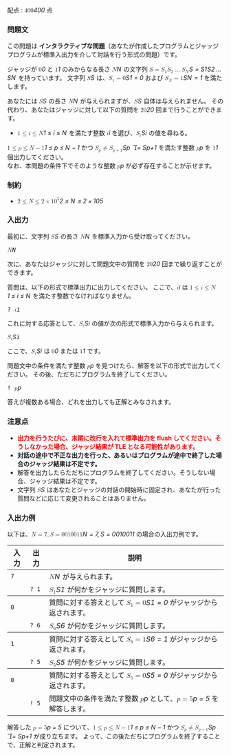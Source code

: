 
<p>配点 : <var><span><span class="katex"><span class="katex-mathml"><math xmlns="http://www.w3.org/1998/Math/MathML"><semantics><mrow><mn>400</mn></mrow><annotation encoding="application/x-tex">400</annotation></semantics></math></span><span class="katex-html" aria-hidden="true"><span class="base"><span class="strut" style="height: 0.64444em; vertical-align: 0em;"></span><span class="mord">4</span><span class="mord">0</span><span class="mord">0</span></span></span></span></span></var> 点</p>

<div class="part">
<section>
<h3>問題文</h3><p>この問題は <strong>インタラクティブな問題</strong>（あなたが作成したプログラムとジャッジプログラムが標準入出力を介して対話を行う形式の問題）です。</p>
<p>ジャッジが <var><span><span class="katex"><span class="katex-mathml"><math xmlns="http://www.w3.org/1998/Math/MathML"><semantics><mrow><mn>0</mn></mrow><annotation encoding="application/x-tex">0</annotation></semantics></math></span><span class="katex-html" aria-hidden="true"><span class="base"><span class="strut" style="height: 0.64444em; vertical-align: 0em;"></span><span class="mord">0</span></span></span></span></span></var> と <var><span><span class="katex"><span class="katex-mathml"><math xmlns="http://www.w3.org/1998/Math/MathML"><semantics><mrow><mn>1</mn></mrow><annotation encoding="application/x-tex">1</annotation></semantics></math></span><span class="katex-html" aria-hidden="true"><span class="base"><span class="strut" style="height: 0.64444em; vertical-align: 0em;"></span><span class="mord">1</span></span></span></span></span></var> のみからなる長さ <var><span><span class="katex"><span class="katex-mathml"><math xmlns="http://www.w3.org/1998/Math/MathML"><semantics><mrow><mi>N</mi></mrow><annotation encoding="application/x-tex">N</annotation></semantics></math></span><span class="katex-html" aria-hidden="true"><span class="base"><span class="strut" style="height: 0.68333em; vertical-align: 0em;"></span><span class="mord mathnormal" style="margin-right: 0.10903em;">N</span></span></span></span></span></var> の文字列 <var><span><span class="katex"><span class="katex-mathml"><math xmlns="http://www.w3.org/1998/Math/MathML"><semantics><mrow><mi>S</mi><mo>=</mo><msub><mi>S</mi><mn>1</mn></msub><msub><mi>S</mi><mn>2</mn></msub><mo>…</mo><msub><mi>S</mi><mi>N</mi></msub></mrow><annotation encoding="application/x-tex">S = S_1S_2\ldots S_N</annotation></semantics></math></span><span class="katex-html" aria-hidden="true"><span class="base"><span class="strut" style="height: 0.68333em; vertical-align: 0em;"></span><span class="mord mathnormal" style="margin-right: 0.05764em;">S</span><span class="mspace" style="margin-right: 0.277778em;"></span><span class="mrel">=</span><span class="mspace" style="margin-right: 0.277778em;"></span></span><span class="base"><span class="strut" style="height: 0.83333em; vertical-align: -0.15em;"></span><span class="mord"><span class="mord mathnormal" style="margin-right: 0.05764em;">S</span><span class="msupsub"><span class="vlist-t vlist-t2"><span class="vlist-r"><span class="vlist" style="height: 0.301108em;"><span class="" style="top: -2.55em; margin-left: -0.05764em; margin-right: 0.05em;"><span class="pstrut" style="height: 2.7em;"></span><span class="sizing reset-size6 size3 mtight"><span class="mord mtight">1</span></span></span></span><span class="vlist-s">​</span></span><span class="vlist-r"><span class="vlist" style="height: 0.15em;"><span class=""></span></span></span></span></span></span><span class="mord"><span class="mord mathnormal" style="margin-right: 0.05764em;">S</span><span class="msupsub"><span class="vlist-t vlist-t2"><span class="vlist-r"><span class="vlist" style="height: 0.301108em;"><span class="" style="top: -2.55em; margin-left: -0.05764em; margin-right: 0.05em;"><span class="pstrut" style="height: 2.7em;"></span><span class="sizing reset-size6 size3 mtight"><span class="mord mtight">2</span></span></span></span><span class="vlist-s">​</span></span><span class="vlist-r"><span class="vlist" style="height: 0.15em;"><span class=""></span></span></span></span></span></span><span class="mspace" style="margin-right: 0.166667em;"></span><span class="minner">…</span><span class="mspace" style="margin-right: 0.166667em;"></span><span class="mord"><span class="mord mathnormal" style="margin-right: 0.05764em;">S</span><span class="msupsub"><span class="vlist-t vlist-t2"><span class="vlist-r"><span class="vlist" style="height: 0.328331em;"><span class="" style="top: -2.55em; margin-left: -0.05764em; margin-right: 0.05em;"><span class="pstrut" style="height: 2.7em;"></span><span class="sizing reset-size6 size3 mtight"><span class="mord mathnormal mtight" style="margin-right: 0.10903em;">N</span></span></span></span><span class="vlist-s">​</span></span><span class="vlist-r"><span class="vlist" style="height: 0.15em;"><span class=""></span></span></span></span></span></span></span></span></span></span></var> を持っています。
文字列 <var><span><span class="katex"><span class="katex-mathml"><math xmlns="http://www.w3.org/1998/Math/MathML"><semantics><mrow><mi>S</mi></mrow><annotation encoding="application/x-tex">S</annotation></semantics></math></span><span class="katex-html" aria-hidden="true"><span class="base"><span class="strut" style="height: 0.68333em; vertical-align: 0em;"></span><span class="mord mathnormal" style="margin-right: 0.05764em;">S</span></span></span></span></span></var> は、<var><span><span class="katex"><span class="katex-mathml"><math xmlns="http://www.w3.org/1998/Math/MathML"><semantics><mrow><msub><mi>S</mi><mn>1</mn></msub><mo>=</mo><mn>0</mn></mrow><annotation encoding="application/x-tex">S_1 = 0</annotation></semantics></math></span><span class="katex-html" aria-hidden="true"><span class="base"><span class="strut" style="height: 0.83333em; vertical-align: -0.15em;"></span><span class="mord"><span class="mord mathnormal" style="margin-right: 0.05764em;">S</span><span class="msupsub"><span class="vlist-t vlist-t2"><span class="vlist-r"><span class="vlist" style="height: 0.301108em;"><span class="" style="top: -2.55em; margin-left: -0.05764em; margin-right: 0.05em;"><span class="pstrut" style="height: 2.7em;"></span><span class="sizing reset-size6 size3 mtight"><span class="mord mtight">1</span></span></span></span><span class="vlist-s">​</span></span><span class="vlist-r"><span class="vlist" style="height: 0.15em;"><span class=""></span></span></span></span></span></span><span class="mspace" style="margin-right: 0.277778em;"></span><span class="mrel">=</span><span class="mspace" style="margin-right: 0.277778em;"></span></span><span class="base"><span class="strut" style="height: 0.64444em; vertical-align: 0em;"></span><span class="mord">0</span></span></span></span></span></var> および <var><span><span class="katex"><span class="katex-mathml"><math xmlns="http://www.w3.org/1998/Math/MathML"><semantics><mrow><msub><mi>S</mi><mi>N</mi></msub><mo>=</mo><mn>1</mn></mrow><annotation encoding="application/x-tex">S_N = 1</annotation></semantics></math></span><span class="katex-html" aria-hidden="true"><span class="base"><span class="strut" style="height: 0.83333em; vertical-align: -0.15em;"></span><span class="mord"><span class="mord mathnormal" style="margin-right: 0.05764em;">S</span><span class="msupsub"><span class="vlist-t vlist-t2"><span class="vlist-r"><span class="vlist" style="height: 0.328331em;"><span class="" style="top: -2.55em; margin-left: -0.05764em; margin-right: 0.05em;"><span class="pstrut" style="height: 2.7em;"></span><span class="sizing reset-size6 size3 mtight"><span class="mord mathnormal mtight" style="margin-right: 0.10903em;">N</span></span></span></span><span class="vlist-s">​</span></span><span class="vlist-r"><span class="vlist" style="height: 0.15em;"><span class=""></span></span></span></span></span></span><span class="mspace" style="margin-right: 0.277778em;"></span><span class="mrel">=</span><span class="mspace" style="margin-right: 0.277778em;"></span></span><span class="base"><span class="strut" style="height: 0.64444em; vertical-align: 0em;"></span><span class="mord">1</span></span></span></span></span></var> を満たします。</p>
<p>あなたには <var><span><span class="katex"><span class="katex-mathml"><math xmlns="http://www.w3.org/1998/Math/MathML"><semantics><mrow><mi>S</mi></mrow><annotation encoding="application/x-tex">S</annotation></semantics></math></span><span class="katex-html" aria-hidden="true"><span class="base"><span class="strut" style="height: 0.68333em; vertical-align: 0em;"></span><span class="mord mathnormal" style="margin-right: 0.05764em;">S</span></span></span></span></span></var> の長さ <var><span><span class="katex"><span class="katex-mathml"><math xmlns="http://www.w3.org/1998/Math/MathML"><semantics><mrow><mi>N</mi></mrow><annotation encoding="application/x-tex">N</annotation></semantics></math></span><span class="katex-html" aria-hidden="true"><span class="base"><span class="strut" style="height: 0.68333em; vertical-align: 0em;"></span><span class="mord mathnormal" style="margin-right: 0.10903em;">N</span></span></span></span></span></var> が与えられますが、<var><span><span class="katex"><span class="katex-mathml"><math xmlns="http://www.w3.org/1998/Math/MathML"><semantics><mrow><mi>S</mi></mrow><annotation encoding="application/x-tex">S</annotation></semantics></math></span><span class="katex-html" aria-hidden="true"><span class="base"><span class="strut" style="height: 0.68333em; vertical-align: 0em;"></span><span class="mord mathnormal" style="margin-right: 0.05764em;">S</span></span></span></span></span></var> 自体は与えられません。
その代わり、あなたはジャッジに対して以下の質問を <var><span><span class="katex"><span class="katex-mathml"><math xmlns="http://www.w3.org/1998/Math/MathML"><semantics><mrow><mn>20</mn></mrow><annotation encoding="application/x-tex">20</annotation></semantics></math></span><span class="katex-html" aria-hidden="true"><span class="base"><span class="strut" style="height: 0.64444em; vertical-align: 0em;"></span><span class="mord">2</span><span class="mord">0</span></span></span></span></span></var> 回まで行うことができます。</p>
<ul>
<li><var><span><span class="katex"><span class="katex-mathml"><math xmlns="http://www.w3.org/1998/Math/MathML"><semantics><mrow><mn>1</mn><mo>≤</mo><mi>i</mi><mo>≤</mo><mi>N</mi></mrow><annotation encoding="application/x-tex">1 \leq i \leq N</annotation></semantics></math></span><span class="katex-html" aria-hidden="true"><span class="base"><span class="strut" style="height: 0.78041em; vertical-align: -0.13597em;"></span><span class="mord">1</span><span class="mspace" style="margin-right: 0.277778em;"></span><span class="mrel">≤</span><span class="mspace" style="margin-right: 0.277778em;"></span></span><span class="base"><span class="strut" style="height: 0.79549em; vertical-align: -0.13597em;"></span><span class="mord mathnormal">i</span><span class="mspace" style="margin-right: 0.277778em;"></span><span class="mrel">≤</span><span class="mspace" style="margin-right: 0.277778em;"></span></span><span class="base"><span class="strut" style="height: 0.68333em; vertical-align: 0em;"></span><span class="mord mathnormal" style="margin-right: 0.10903em;">N</span></span></span></span></span></var> を満たす整数 <var><span><span class="katex"><span class="katex-mathml"><math xmlns="http://www.w3.org/1998/Math/MathML"><semantics><mrow><mi>i</mi></mrow><annotation encoding="application/x-tex">i</annotation></semantics></math></span><span class="katex-html" aria-hidden="true"><span class="base"><span class="strut" style="height: 0.65952em; vertical-align: 0em;"></span><span class="mord mathnormal">i</span></span></span></span></span></var> を選び、<var><span><span class="katex"><span class="katex-mathml"><math xmlns="http://www.w3.org/1998/Math/MathML"><semantics><mrow><msub><mi>S</mi><mi>i</mi></msub></mrow><annotation encoding="application/x-tex">S_i</annotation></semantics></math></span><span class="katex-html" aria-hidden="true"><span class="base"><span class="strut" style="height: 0.83333em; vertical-align: -0.15em;"></span><span class="mord"><span class="mord mathnormal" style="margin-right: 0.05764em;">S</span><span class="msupsub"><span class="vlist-t vlist-t2"><span class="vlist-r"><span class="vlist" style="height: 0.311664em;"><span class="" style="top: -2.55em; margin-left: -0.05764em; margin-right: 0.05em;"><span class="pstrut" style="height: 2.7em;"></span><span class="sizing reset-size6 size3 mtight"><span class="mord mathnormal mtight">i</span></span></span></span><span class="vlist-s">​</span></span><span class="vlist-r"><span class="vlist" style="height: 0.15em;"><span class=""></span></span></span></span></span></span></span></span></span></span></var> の値を尋ねる。</li>
</ul>
<p><var><span><span class="katex"><span class="katex-mathml"><math xmlns="http://www.w3.org/1998/Math/MathML"><semantics><mrow><mn>1</mn><mo>≤</mo><mi>p</mi><mo>≤</mo><mi>N</mi><mo>−</mo><mn>1</mn></mrow><annotation encoding="application/x-tex">1 \leq p \leq N-1</annotation></semantics></math></span><span class="katex-html" aria-hidden="true"><span class="base"><span class="strut" style="height: 0.78041em; vertical-align: -0.13597em;"></span><span class="mord">1</span><span class="mspace" style="margin-right: 0.277778em;"></span><span class="mrel">≤</span><span class="mspace" style="margin-right: 0.277778em;"></span></span><span class="base"><span class="strut" style="height: 0.83041em; vertical-align: -0.19444em;"></span><span class="mord mathnormal">p</span><span class="mspace" style="margin-right: 0.277778em;"></span><span class="mrel">≤</span><span class="mspace" style="margin-right: 0.277778em;"></span></span><span class="base"><span class="strut" style="height: 0.76666em; vertical-align: -0.08333em;"></span><span class="mord mathnormal" style="margin-right: 0.10903em;">N</span><span class="mspace" style="margin-right: 0.222222em;"></span><span class="mbin">−</span><span class="mspace" style="margin-right: 0.222222em;"></span></span><span class="base"><span class="strut" style="height: 0.64444em; vertical-align: 0em;"></span><span class="mord">1</span></span></span></span></span></var> かつ <var><span><span class="katex"><span class="katex-mathml"><math xmlns="http://www.w3.org/1998/Math/MathML"><semantics><mrow><msub><mi>S</mi><mi>p</mi></msub><mo mathvariant="normal">≠</mo><msub><mi>S</mi><mrow><mi>p</mi><mo>+</mo><mn>1</mn></mrow></msub></mrow><annotation encoding="application/x-tex">S_p \neq S_{p+1}</annotation></semantics></math></span><span class="katex-html" aria-hidden="true"><span class="base"><span class="strut" style="height: 0.980548em; vertical-align: -0.286108em;"></span><span class="mord"><span class="mord mathnormal" style="margin-right: 0.05764em;">S</span><span class="msupsub"><span class="vlist-t vlist-t2"><span class="vlist-r"><span class="vlist" style="height: 0.151392em;"><span class="" style="top: -2.55em; margin-left: -0.05764em; margin-right: 0.05em;"><span class="pstrut" style="height: 2.7em;"></span><span class="sizing reset-size6 size3 mtight"><span class="mord mathnormal mtight">p</span></span></span></span><span class="vlist-s">​</span></span><span class="vlist-r"><span class="vlist" style="height: 0.286108em;"><span class=""></span></span></span></span></span></span><span class="mspace" style="margin-right: 0.277778em;"></span><span class="mrel"><span class="mrel"><span class="mord vbox"><span class="thinbox"><span class="rlap"><span class="strut" style="height: 0.88888em; vertical-align: -0.19444em;"></span><span class="inner"><span class="mrel"></span></span><span class="fix"></span></span></span></span></span><span class="mrel">=</span></span><span class="mspace" style="margin-right: 0.277778em;"></span></span><span class="base"><span class="strut" style="height: 0.969438em; vertical-align: -0.286108em;"></span><span class="mord"><span class="mord mathnormal" style="margin-right: 0.05764em;">S</span><span class="msupsub"><span class="vlist-t vlist-t2"><span class="vlist-r"><span class="vlist" style="height: 0.301108em;"><span class="" style="top: -2.55em; margin-left: -0.05764em; margin-right: 0.05em;"><span class="pstrut" style="height: 2.7em;"></span><span class="sizing reset-size6 size3 mtight"><span class="mord mtight"><span class="mord mathnormal mtight">p</span><span class="mbin mtight">+</span><span class="mord mtight">1</span></span></span></span></span><span class="vlist-s">​</span></span><span class="vlist-r"><span class="vlist" style="height: 0.286108em;"><span class=""></span></span></span></span></span></span></span></span></span></span></var> を満たす整数 <var><span><span class="katex"><span class="katex-mathml"><math xmlns="http://www.w3.org/1998/Math/MathML"><semantics><mrow><mi>p</mi></mrow><annotation encoding="application/x-tex">p</annotation></semantics></math></span><span class="katex-html" aria-hidden="true"><span class="base"><span class="strut" style="height: 0.625em; vertical-align: -0.19444em;"></span><span class="mord mathnormal">p</span></span></span></span></span></var> を <var><span><span class="katex"><span class="katex-mathml"><math xmlns="http://www.w3.org/1998/Math/MathML"><semantics><mrow><mn>1</mn></mrow><annotation encoding="application/x-tex">1</annotation></semantics></math></span><span class="katex-html" aria-hidden="true"><span class="base"><span class="strut" style="height: 0.64444em; vertical-align: 0em;"></span><span class="mord">1</span></span></span></span></span></var> 個出力してください。<br>
なお、本問題の条件下でそのような整数 <var><span><span class="katex"><span class="katex-mathml"><math xmlns="http://www.w3.org/1998/Math/MathML"><semantics><mrow><mi>p</mi></mrow><annotation encoding="application/x-tex">p</annotation></semantics></math></span><span class="katex-html" aria-hidden="true"><span class="base"><span class="strut" style="height: 0.625em; vertical-align: -0.19444em;"></span><span class="mord mathnormal">p</span></span></span></span></span></var> が必ず存在することが示せます。</p>
</section>
</div>

<div class="part">
<section>
<h3>制約</h3><ul>
<li><var><span><span class="katex"><span class="katex-mathml"><math xmlns="http://www.w3.org/1998/Math/MathML"><semantics><mrow><mn>2</mn><mo>≤</mo><mi>N</mi><mo>≤</mo><mn>2</mn><mo>×</mo><mn>1</mn><msup><mn>0</mn><mn>5</mn></msup></mrow><annotation encoding="application/x-tex">2 \leq N \leq 2 \times 10^5</annotation></semantics></math></span><span class="katex-html" aria-hidden="true"><span class="base"><span class="strut" style="height: 0.78041em; vertical-align: -0.13597em;"></span><span class="mord">2</span><span class="mspace" style="margin-right: 0.277778em;"></span><span class="mrel">≤</span><span class="mspace" style="margin-right: 0.277778em;"></span></span><span class="base"><span class="strut" style="height: 0.8193em; vertical-align: -0.13597em;"></span><span class="mord mathnormal" style="margin-right: 0.10903em;">N</span><span class="mspace" style="margin-right: 0.277778em;"></span><span class="mrel">≤</span><span class="mspace" style="margin-right: 0.277778em;"></span></span><span class="base"><span class="strut" style="height: 0.72777em; vertical-align: -0.08333em;"></span><span class="mord">2</span><span class="mspace" style="margin-right: 0.222222em;"></span><span class="mbin">×</span><span class="mspace" style="margin-right: 0.222222em;"></span></span><span class="base"><span class="strut" style="height: 0.814108em; vertical-align: 0em;"></span><span class="mord">1</span><span class="mord"><span class="mord">0</span><span class="msupsub"><span class="vlist-t"><span class="vlist-r"><span class="vlist" style="height: 0.814108em;"><span class="" style="top: -3.063em; margin-right: 0.05em;"><span class="pstrut" style="height: 2.7em;"></span><span class="sizing reset-size6 size3 mtight"><span class="mord mtight">5</span></span></span></span></span></span></span></span></span></span></span></span></var></li>
</ul>
</section>
</div>

<div class="part">
<section>
<h3>入出力</h3><p>最初に、文字列 <var><span><span class="katex"><span class="katex-mathml"><math xmlns="http://www.w3.org/1998/Math/MathML"><semantics><mrow><mi>S</mi></mrow><annotation encoding="application/x-tex">S</annotation></semantics></math></span><span class="katex-html" aria-hidden="true"><span class="base"><span class="strut" style="height: 0.68333em; vertical-align: 0em;"></span><span class="mord mathnormal" style="margin-right: 0.05764em;">S</span></span></span></span></span></var> の長さ <var><span><span class="katex"><span class="katex-mathml"><math xmlns="http://www.w3.org/1998/Math/MathML"><semantics><mrow><mi>N</mi></mrow><annotation encoding="application/x-tex">N</annotation></semantics></math></span><span class="katex-html" aria-hidden="true"><span class="base"><span class="strut" style="height: 0.68333em; vertical-align: 0em;"></span><span class="mord mathnormal" style="margin-right: 0.10903em;">N</span></span></span></span></span></var> を標準入力から受け取ってください。</p>
<pre><var><span><span class="katex"><span class="katex-mathml"><math xmlns="http://www.w3.org/1998/Math/MathML"><semantics><mrow><mi>N</mi></mrow><annotation encoding="application/x-tex">N</annotation></semantics></math></span><span class="katex-html" aria-hidden="true"><span class="base"><span class="strut" style="height: 0.68333em; vertical-align: 0em;"></span><span class="mord mathnormal" style="margin-right: 0.10903em;">N</span></span></span></span></span></var>
</pre>
<p>次に、あなたはジャッジに対して問題文中の質問を <var><span><span class="katex"><span class="katex-mathml"><math xmlns="http://www.w3.org/1998/Math/MathML"><semantics><mrow><mn>20</mn></mrow><annotation encoding="application/x-tex">20</annotation></semantics></math></span><span class="katex-html" aria-hidden="true"><span class="base"><span class="strut" style="height: 0.64444em; vertical-align: 0em;"></span><span class="mord">2</span><span class="mord">0</span></span></span></span></span></var> 回まで繰り返すことができます。</p>
<p>質問は、以下の形式で標準出力に出力してください。
ここで、<var><span><span class="katex"><span class="katex-mathml"><math xmlns="http://www.w3.org/1998/Math/MathML"><semantics><mrow><mi>i</mi></mrow><annotation encoding="application/x-tex">i</annotation></semantics></math></span><span class="katex-html" aria-hidden="true"><span class="base"><span class="strut" style="height: 0.65952em; vertical-align: 0em;"></span><span class="mord mathnormal">i</span></span></span></span></span></var> は <var><span><span class="katex"><span class="katex-mathml"><math xmlns="http://www.w3.org/1998/Math/MathML"><semantics><mrow><mn>1</mn><mo>≤</mo><mi>i</mi><mo>≤</mo><mi>N</mi></mrow><annotation encoding="application/x-tex">1 \leq i \leq N</annotation></semantics></math></span><span class="katex-html" aria-hidden="true"><span class="base"><span class="strut" style="height: 0.78041em; vertical-align: -0.13597em;"></span><span class="mord">1</span><span class="mspace" style="margin-right: 0.277778em;"></span><span class="mrel">≤</span><span class="mspace" style="margin-right: 0.277778em;"></span></span><span class="base"><span class="strut" style="height: 0.79549em; vertical-align: -0.13597em;"></span><span class="mord mathnormal">i</span><span class="mspace" style="margin-right: 0.277778em;"></span><span class="mrel">≤</span><span class="mspace" style="margin-right: 0.277778em;"></span></span><span class="base"><span class="strut" style="height: 0.68333em; vertical-align: 0em;"></span><span class="mord mathnormal" style="margin-right: 0.10903em;">N</span></span></span></span></span></var> を満たす整数でなければなりません。</p>
<pre>? <var><span><span class="katex"><span class="katex-mathml"><math xmlns="http://www.w3.org/1998/Math/MathML"><semantics><mrow><mi>i</mi></mrow><annotation encoding="application/x-tex">i</annotation></semantics></math></span><span class="katex-html" aria-hidden="true"><span class="base"><span class="strut" style="height: 0.65952em; vertical-align: 0em;"></span><span class="mord mathnormal">i</span></span></span></span></span></var>
</pre>
<p>これに対する応答として、<var><span><span class="katex"><span class="katex-mathml"><math xmlns="http://www.w3.org/1998/Math/MathML"><semantics><mrow><msub><mi>S</mi><mi>i</mi></msub></mrow><annotation encoding="application/x-tex">S_i</annotation></semantics></math></span><span class="katex-html" aria-hidden="true"><span class="base"><span class="strut" style="height: 0.83333em; vertical-align: -0.15em;"></span><span class="mord"><span class="mord mathnormal" style="margin-right: 0.05764em;">S</span><span class="msupsub"><span class="vlist-t vlist-t2"><span class="vlist-r"><span class="vlist" style="height: 0.311664em;"><span class="" style="top: -2.55em; margin-left: -0.05764em; margin-right: 0.05em;"><span class="pstrut" style="height: 2.7em;"></span><span class="sizing reset-size6 size3 mtight"><span class="mord mathnormal mtight">i</span></span></span></span><span class="vlist-s">​</span></span><span class="vlist-r"><span class="vlist" style="height: 0.15em;"><span class=""></span></span></span></span></span></span></span></span></span></span></var> の値が次の形式で標準入力から与えられます。</p>
<pre><var><span><span class="katex"><span class="katex-mathml"><math xmlns="http://www.w3.org/1998/Math/MathML"><semantics><mrow><msub><mi>S</mi><mi>i</mi></msub></mrow><annotation encoding="application/x-tex">S_i</annotation></semantics></math></span><span class="katex-html" aria-hidden="true"><span class="base"><span class="strut" style="height: 0.83333em; vertical-align: -0.15em;"></span><span class="mord"><span class="mord mathnormal" style="margin-right: 0.05764em;">S</span><span class="msupsub"><span class="vlist-t vlist-t2"><span class="vlist-r"><span class="vlist" style="height: 0.311664em;"><span class="" style="top: -2.55em; margin-left: -0.05764em; margin-right: 0.05em;"><span class="pstrut" style="height: 2.7em;"></span><span class="sizing reset-size6 size3 mtight"><span class="mord mathnormal mtight">i</span></span></span></span><span class="vlist-s">​</span></span><span class="vlist-r"><span class="vlist" style="height: 0.15em;"><span class=""></span></span></span></span></span></span></span></span></span></span></var>
</pre>
<p>ここで、<var><span><span class="katex"><span class="katex-mathml"><math xmlns="http://www.w3.org/1998/Math/MathML"><semantics><mrow><msub><mi>S</mi><mi>i</mi></msub></mrow><annotation encoding="application/x-tex">S_i</annotation></semantics></math></span><span class="katex-html" aria-hidden="true"><span class="base"><span class="strut" style="height: 0.83333em; vertical-align: -0.15em;"></span><span class="mord"><span class="mord mathnormal" style="margin-right: 0.05764em;">S</span><span class="msupsub"><span class="vlist-t vlist-t2"><span class="vlist-r"><span class="vlist" style="height: 0.311664em;"><span class="" style="top: -2.55em; margin-left: -0.05764em; margin-right: 0.05em;"><span class="pstrut" style="height: 2.7em;"></span><span class="sizing reset-size6 size3 mtight"><span class="mord mathnormal mtight">i</span></span></span></span><span class="vlist-s">​</span></span><span class="vlist-r"><span class="vlist" style="height: 0.15em;"><span class=""></span></span></span></span></span></span></span></span></span></span></var> は <var><span><span class="katex"><span class="katex-mathml"><math xmlns="http://www.w3.org/1998/Math/MathML"><semantics><mrow><mn>0</mn></mrow><annotation encoding="application/x-tex">0</annotation></semantics></math></span><span class="katex-html" aria-hidden="true"><span class="base"><span class="strut" style="height: 0.64444em; vertical-align: 0em;"></span><span class="mord">0</span></span></span></span></span></var> または <var><span><span class="katex"><span class="katex-mathml"><math xmlns="http://www.w3.org/1998/Math/MathML"><semantics><mrow><mn>1</mn></mrow><annotation encoding="application/x-tex">1</annotation></semantics></math></span><span class="katex-html" aria-hidden="true"><span class="base"><span class="strut" style="height: 0.64444em; vertical-align: 0em;"></span><span class="mord">1</span></span></span></span></span></var> です。</p>
<p>問題文中の条件を満たす整数 <var><span><span class="katex"><span class="katex-mathml"><math xmlns="http://www.w3.org/1998/Math/MathML"><semantics><mrow><mi>p</mi></mrow><annotation encoding="application/x-tex">p</annotation></semantics></math></span><span class="katex-html" aria-hidden="true"><span class="base"><span class="strut" style="height: 0.625em; vertical-align: -0.19444em;"></span><span class="mord mathnormal">p</span></span></span></span></span></var> を見つけたら、解答を以下の形式で出力してください。
その後、ただちにプログラムを終了してください。</p>
<pre>! <var><span><span class="katex"><span class="katex-mathml"><math xmlns="http://www.w3.org/1998/Math/MathML"><semantics><mrow><mi>p</mi></mrow><annotation encoding="application/x-tex">p</annotation></semantics></math></span><span class="katex-html" aria-hidden="true"><span class="base"><span class="strut" style="height: 0.625em; vertical-align: -0.19444em;"></span><span class="mord mathnormal">p</span></span></span></span></span></var>
</pre>
<p>答えが複数ある場合、どれを出力しても正解とみなされます。</p>
</section>
</div>

<div class="part">
<section>
<h3>注意点</h3><ul>
<li><span style="color:red"><strong>出力を行うたびに、末尾に改行を入れて標準出力を flush してください。そうしなかった場合、ジャッジ結果が <span class="label label-warning" data-toggle="tooltip" data-placement="top" title="" data-original-title="実行時間制限超過">TLE</span> となる可能性があります。</strong></span></li>
<li><strong>対話の途中で不正な出力を行った、あるいはプログラムが途中で終了した場合のジャッジ結果は不定です。</strong></li>
<li>解答を出力したらただちにプログラムを終了してください。そうしない場合、ジャッジ結果は不定です。</li>
<li>文字列 <var><span><span class="katex"><span class="katex-mathml"><math xmlns="http://www.w3.org/1998/Math/MathML"><semantics><mrow><mi>S</mi></mrow><annotation encoding="application/x-tex">S</annotation></semantics></math></span><span class="katex-html" aria-hidden="true"><span class="base"><span class="strut" style="height: 0.68333em; vertical-align: 0em;"></span><span class="mord mathnormal" style="margin-right: 0.05764em;">S</span></span></span></span></span></var> はあなたとジャッジの対話の開始時に固定され、あなたが行った質問などに応じて変更されることはありません。</li>
</ul>
</section>
</div>

<div class="part">
<section>
<h3>入出力例</h3><p>以下は、<var><span><span class="katex"><span class="katex-mathml"><math xmlns="http://www.w3.org/1998/Math/MathML"><semantics><mrow><mi>N</mi><mo>=</mo><mn>7</mn><mo separator="true">,</mo><mi>S</mi><mo>=</mo><mn>0010011</mn></mrow><annotation encoding="application/x-tex">N = 7, S = 0010011</annotation></semantics></math></span><span class="katex-html" aria-hidden="true"><span class="base"><span class="strut" style="height: 0.68333em; vertical-align: 0em;"></span><span class="mord mathnormal" style="margin-right: 0.10903em;">N</span><span class="mspace" style="margin-right: 0.277778em;"></span><span class="mrel">=</span><span class="mspace" style="margin-right: 0.277778em;"></span></span><span class="base"><span class="strut" style="height: 0.87777em; vertical-align: -0.19444em;"></span><span class="mord">7</span><span class="mpunct">,</span><span class="mspace" style="margin-right: 0.166667em;"></span><span class="mord mathnormal" style="margin-right: 0.05764em;">S</span><span class="mspace" style="margin-right: 0.277778em;"></span><span class="mrel">=</span><span class="mspace" style="margin-right: 0.277778em;"></span></span><span class="base"><span class="strut" style="height: 0.64444em; vertical-align: 0em;"></span><span class="mord">0</span><span class="mord">0</span><span class="mord">1</span><span class="mord">0</span><span class="mord">0</span><span class="mord">1</span><span class="mord">1</span></span></span></span></span></var> の場合の入出力例です。</p>
<table class="table table-bordered">

<thead>
<tr>
<th>入力</th>
<th>出力</th>
<th>説明</th>
</tr>
</thead>

<tbody>
<tr>
<td><code>7</code></td>
<td></td>
<td><var><span><span class="katex"><span class="katex-mathml"><math xmlns="http://www.w3.org/1998/Math/MathML"><semantics><mrow><mi>N</mi></mrow><annotation encoding="application/x-tex">N</annotation></semantics></math></span><span class="katex-html" aria-hidden="true"><span class="base"><span class="strut" style="height: 0.68333em; vertical-align: 0em;"></span><span class="mord mathnormal" style="margin-right: 0.10903em;">N</span></span></span></span></span></var> が与えられます。</td>
</tr>

<tr>
<td></td>
<td><code>? 1</code></td>
<td><var><span><span class="katex"><span class="katex-mathml"><math xmlns="http://www.w3.org/1998/Math/MathML"><semantics><mrow><msub><mi>S</mi><mn>1</mn></msub></mrow><annotation encoding="application/x-tex">S_1</annotation></semantics></math></span><span class="katex-html" aria-hidden="true"><span class="base"><span class="strut" style="height: 0.83333em; vertical-align: -0.15em;"></span><span class="mord"><span class="mord mathnormal" style="margin-right: 0.05764em;">S</span><span class="msupsub"><span class="vlist-t vlist-t2"><span class="vlist-r"><span class="vlist" style="height: 0.301108em;"><span class="" style="top: -2.55em; margin-left: -0.05764em; margin-right: 0.05em;"><span class="pstrut" style="height: 2.7em;"></span><span class="sizing reset-size6 size3 mtight"><span class="mord mtight">1</span></span></span></span><span class="vlist-s">​</span></span><span class="vlist-r"><span class="vlist" style="height: 0.15em;"><span class=""></span></span></span></span></span></span></span></span></span></span></var> が何かをジャッジに質問します。</td>
</tr>
<tr>

</tr></tbody><tbody>
<tr>
<td><code>0</code></td>
<td></td>
<td>質問に対する答えとして <var><span><span class="katex"><span class="katex-mathml"><math xmlns="http://www.w3.org/1998/Math/MathML"><semantics><mrow><msub><mi>S</mi><mn>1</mn></msub><mo>=</mo><mn>0</mn></mrow><annotation encoding="application/x-tex">S_1 = 0</annotation></semantics></math></span><span class="katex-html" aria-hidden="true"><span class="base"><span class="strut" style="height: 0.83333em; vertical-align: -0.15em;"></span><span class="mord"><span class="mord mathnormal" style="margin-right: 0.05764em;">S</span><span class="msupsub"><span class="vlist-t vlist-t2"><span class="vlist-r"><span class="vlist" style="height: 0.301108em;"><span class="" style="top: -2.55em; margin-left: -0.05764em; margin-right: 0.05em;"><span class="pstrut" style="height: 2.7em;"></span><span class="sizing reset-size6 size3 mtight"><span class="mord mtight">1</span></span></span></span><span class="vlist-s">​</span></span><span class="vlist-r"><span class="vlist" style="height: 0.15em;"><span class=""></span></span></span></span></span></span><span class="mspace" style="margin-right: 0.277778em;"></span><span class="mrel">=</span><span class="mspace" style="margin-right: 0.277778em;"></span></span><span class="base"><span class="strut" style="height: 0.64444em; vertical-align: 0em;"></span><span class="mord">0</span></span></span></span></span></var> がジャッジから返されます。</td>
</tr>

<tr>
<td></td>
<td><code>? 6</code></td>
<td><var><span><span class="katex"><span class="katex-mathml"><math xmlns="http://www.w3.org/1998/Math/MathML"><semantics><mrow><msub><mi>S</mi><mn>6</mn></msub></mrow><annotation encoding="application/x-tex">S_6</annotation></semantics></math></span><span class="katex-html" aria-hidden="true"><span class="base"><span class="strut" style="height: 0.83333em; vertical-align: -0.15em;"></span><span class="mord"><span class="mord mathnormal" style="margin-right: 0.05764em;">S</span><span class="msupsub"><span class="vlist-t vlist-t2"><span class="vlist-r"><span class="vlist" style="height: 0.301108em;"><span class="" style="top: -2.55em; margin-left: -0.05764em; margin-right: 0.05em;"><span class="pstrut" style="height: 2.7em;"></span><span class="sizing reset-size6 size3 mtight"><span class="mord mtight">6</span></span></span></span><span class="vlist-s">​</span></span><span class="vlist-r"><span class="vlist" style="height: 0.15em;"><span class=""></span></span></span></span></span></span></span></span></span></span></var> が何かをジャッジに質問します。</td>
</tr>
<tr>

</tr></tbody><tbody>
<tr>
<td><code>1</code></td>
<td></td>
<td>質問に対する答えとして <var><span><span class="katex"><span class="katex-mathml"><math xmlns="http://www.w3.org/1998/Math/MathML"><semantics><mrow><msub><mi>S</mi><mn>6</mn></msub><mo>=</mo><mn>1</mn></mrow><annotation encoding="application/x-tex">S_6 = 1</annotation></semantics></math></span><span class="katex-html" aria-hidden="true"><span class="base"><span class="strut" style="height: 0.83333em; vertical-align: -0.15em;"></span><span class="mord"><span class="mord mathnormal" style="margin-right: 0.05764em;">S</span><span class="msupsub"><span class="vlist-t vlist-t2"><span class="vlist-r"><span class="vlist" style="height: 0.301108em;"><span class="" style="top: -2.55em; margin-left: -0.05764em; margin-right: 0.05em;"><span class="pstrut" style="height: 2.7em;"></span><span class="sizing reset-size6 size3 mtight"><span class="mord mtight">6</span></span></span></span><span class="vlist-s">​</span></span><span class="vlist-r"><span class="vlist" style="height: 0.15em;"><span class=""></span></span></span></span></span></span><span class="mspace" style="margin-right: 0.277778em;"></span><span class="mrel">=</span><span class="mspace" style="margin-right: 0.277778em;"></span></span><span class="base"><span class="strut" style="height: 0.64444em; vertical-align: 0em;"></span><span class="mord">1</span></span></span></span></span></var> がジャッジから返されます。</td>
</tr>

<tr>
<td></td>
<td><code>? 5</code></td>
<td><var><span><span class="katex"><span class="katex-mathml"><math xmlns="http://www.w3.org/1998/Math/MathML"><semantics><mrow><msub><mi>S</mi><mn>5</mn></msub></mrow><annotation encoding="application/x-tex">S_5</annotation></semantics></math></span><span class="katex-html" aria-hidden="true"><span class="base"><span class="strut" style="height: 0.83333em; vertical-align: -0.15em;"></span><span class="mord"><span class="mord mathnormal" style="margin-right: 0.05764em;">S</span><span class="msupsub"><span class="vlist-t vlist-t2"><span class="vlist-r"><span class="vlist" style="height: 0.301108em;"><span class="" style="top: -2.55em; margin-left: -0.05764em; margin-right: 0.05em;"><span class="pstrut" style="height: 2.7em;"></span><span class="sizing reset-size6 size3 mtight"><span class="mord mtight">5</span></span></span></span><span class="vlist-s">​</span></span><span class="vlist-r"><span class="vlist" style="height: 0.15em;"><span class=""></span></span></span></span></span></span></span></span></span></span></var> が何かをジャッジに質問します。</td>
</tr>
<tr>

</tr></tbody><tbody>
<tr>
<td><code>0</code></td>
<td></td>
<td>質問に対する答えとして <var><span><span class="katex"><span class="katex-mathml"><math xmlns="http://www.w3.org/1998/Math/MathML"><semantics><mrow><msub><mi>S</mi><mn>5</mn></msub><mo>=</mo><mn>0</mn></mrow><annotation encoding="application/x-tex">S_5 = 0</annotation></semantics></math></span><span class="katex-html" aria-hidden="true"><span class="base"><span class="strut" style="height: 0.83333em; vertical-align: -0.15em;"></span><span class="mord"><span class="mord mathnormal" style="margin-right: 0.05764em;">S</span><span class="msupsub"><span class="vlist-t vlist-t2"><span class="vlist-r"><span class="vlist" style="height: 0.301108em;"><span class="" style="top: -2.55em; margin-left: -0.05764em; margin-right: 0.05em;"><span class="pstrut" style="height: 2.7em;"></span><span class="sizing reset-size6 size3 mtight"><span class="mord mtight">5</span></span></span></span><span class="vlist-s">​</span></span><span class="vlist-r"><span class="vlist" style="height: 0.15em;"><span class=""></span></span></span></span></span></span><span class="mspace" style="margin-right: 0.277778em;"></span><span class="mrel">=</span><span class="mspace" style="margin-right: 0.277778em;"></span></span><span class="base"><span class="strut" style="height: 0.64444em; vertical-align: 0em;"></span><span class="mord">0</span></span></span></span></span></var> がジャッジから返されます。</td>
</tr>


<tr>
<td></td>
<td><code>! 5</code></td>
<td>問題文中の条件を満たす整数 <var><span><span class="katex"><span class="katex-mathml"><math xmlns="http://www.w3.org/1998/Math/MathML"><semantics><mrow><mi>p</mi></mrow><annotation encoding="application/x-tex">p</annotation></semantics></math></span><span class="katex-html" aria-hidden="true"><span class="base"><span class="strut" style="height: 0.625em; vertical-align: -0.19444em;"></span><span class="mord mathnormal">p</span></span></span></span></span></var> として、<var><span><span class="katex"><span class="katex-mathml"><math xmlns="http://www.w3.org/1998/Math/MathML"><semantics><mrow><mi>p</mi><mo>=</mo><mn>5</mn></mrow><annotation encoding="application/x-tex">p = 5</annotation></semantics></math></span><span class="katex-html" aria-hidden="true"><span class="base"><span class="strut" style="height: 0.625em; vertical-align: -0.19444em;"></span><span class="mord mathnormal">p</span><span class="mspace" style="margin-right: 0.277778em;"></span><span class="mrel">=</span><span class="mspace" style="margin-right: 0.277778em;"></span></span><span class="base"><span class="strut" style="height: 0.64444em; vertical-align: 0em;"></span><span class="mord">5</span></span></span></span></span></var> を解答します。</td>
</tr>
<tr>

</tr></tbody>
</table>

<p>解答した <var><span><span class="katex"><span class="katex-mathml"><math xmlns="http://www.w3.org/1998/Math/MathML"><semantics><mrow><mi>p</mi><mo>=</mo><mn>5</mn></mrow><annotation encoding="application/x-tex">p = 5</annotation></semantics></math></span><span class="katex-html" aria-hidden="true"><span class="base"><span class="strut" style="height: 0.625em; vertical-align: -0.19444em;"></span><span class="mord mathnormal">p</span><span class="mspace" style="margin-right: 0.277778em;"></span><span class="mrel">=</span><span class="mspace" style="margin-right: 0.277778em;"></span></span><span class="base"><span class="strut" style="height: 0.64444em; vertical-align: 0em;"></span><span class="mord">5</span></span></span></span></span></var> について、<var><span><span class="katex"><span class="katex-mathml"><math xmlns="http://www.w3.org/1998/Math/MathML"><semantics><mrow><mn>1</mn><mo>≤</mo><mi>p</mi><mo>≤</mo><mi>N</mi><mo>−</mo><mn>1</mn></mrow><annotation encoding="application/x-tex">1 \leq p \leq N-1</annotation></semantics></math></span><span class="katex-html" aria-hidden="true"><span class="base"><span class="strut" style="height: 0.78041em; vertical-align: -0.13597em;"></span><span class="mord">1</span><span class="mspace" style="margin-right: 0.277778em;"></span><span class="mrel">≤</span><span class="mspace" style="margin-right: 0.277778em;"></span></span><span class="base"><span class="strut" style="height: 0.83041em; vertical-align: -0.19444em;"></span><span class="mord mathnormal">p</span><span class="mspace" style="margin-right: 0.277778em;"></span><span class="mrel">≤</span><span class="mspace" style="margin-right: 0.277778em;"></span></span><span class="base"><span class="strut" style="height: 0.76666em; vertical-align: -0.08333em;"></span><span class="mord mathnormal" style="margin-right: 0.10903em;">N</span><span class="mspace" style="margin-right: 0.222222em;"></span><span class="mbin">−</span><span class="mspace" style="margin-right: 0.222222em;"></span></span><span class="base"><span class="strut" style="height: 0.64444em; vertical-align: 0em;"></span><span class="mord">1</span></span></span></span></span></var> かつ <var><span><span class="katex"><span class="katex-mathml"><math xmlns="http://www.w3.org/1998/Math/MathML"><semantics><mrow><msub><mi>S</mi><mi>p</mi></msub><mo mathvariant="normal">≠</mo><msub><mi>S</mi><mrow><mi>p</mi><mo>+</mo><mn>1</mn></mrow></msub></mrow><annotation encoding="application/x-tex">S_p \neq S_{p+1}</annotation></semantics></math></span><span class="katex-html" aria-hidden="true"><span class="base"><span class="strut" style="height: 0.980548em; vertical-align: -0.286108em;"></span><span class="mord"><span class="mord mathnormal" style="margin-right: 0.05764em;">S</span><span class="msupsub"><span class="vlist-t vlist-t2"><span class="vlist-r"><span class="vlist" style="height: 0.151392em;"><span class="" style="top: -2.55em; margin-left: -0.05764em; margin-right: 0.05em;"><span class="pstrut" style="height: 2.7em;"></span><span class="sizing reset-size6 size3 mtight"><span class="mord mathnormal mtight">p</span></span></span></span><span class="vlist-s">​</span></span><span class="vlist-r"><span class="vlist" style="height: 0.286108em;"><span class=""></span></span></span></span></span></span><span class="mspace" style="margin-right: 0.277778em;"></span><span class="mrel"><span class="mrel"><span class="mord vbox"><span class="thinbox"><span class="rlap"><span class="strut" style="height: 0.88888em; vertical-align: -0.19444em;"></span><span class="inner"><span class="mrel"></span></span><span class="fix"></span></span></span></span></span><span class="mrel">=</span></span><span class="mspace" style="margin-right: 0.277778em;"></span></span><span class="base"><span class="strut" style="height: 0.969438em; vertical-align: -0.286108em;"></span><span class="mord"><span class="mord mathnormal" style="margin-right: 0.05764em;">S</span><span class="msupsub"><span class="vlist-t vlist-t2"><span class="vlist-r"><span class="vlist" style="height: 0.301108em;"><span class="" style="top: -2.55em; margin-left: -0.05764em; margin-right: 0.05em;"><span class="pstrut" style="height: 2.7em;"></span><span class="sizing reset-size6 size3 mtight"><span class="mord mtight"><span class="mord mathnormal mtight">p</span><span class="mbin mtight">+</span><span class="mord mtight">1</span></span></span></span></span><span class="vlist-s">​</span></span><span class="vlist-r"><span class="vlist" style="height: 0.286108em;"><span class=""></span></span></span></span></span></span></span></span></span></span></var> が成り立ちます。
よって、この後ただちにプログラムを終了することで、正解と判定されます。</p></section>
</div>
